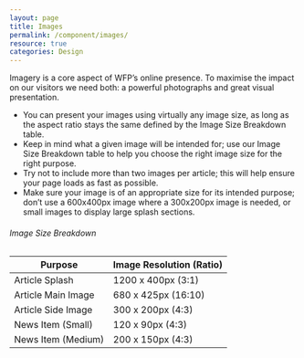 ```yaml
---
layout: page
title: Images
permalink: /component/images/
resource: true
categories: Design
---
```


Imagery is a core aspect of WFP’s online presence. To maximise the impact on our visitors we need both: a powerful photographs and great visual presentation.

- You can present your images using virtually any image size, as long as the aspect ratio stays the same defined by the Image Size Breakdown table.
- Keep in mind what a given image will be intended for; use our Image Size Breakdown table to help you choose the right image size for the right purpose.
- Try not to include more than two images per article; this will help ensure your page loads as fast as possible.
- Make sure your image is of an appropriate size for its intended purpose; don’t use a 600x400px image where a 300x200px image is needed, or small images to display large splash sections.

<h6>Image Size Breakdown</h6>
<table class="pure-table">
  <thead>
    <tr>
      <th>Purpose</th>
      <th>Image Resolution (Ratio)</th>
    </tr>
  </thead>
  <tbody>
    <tr>
      <td>Article Splash</td>
      <td>1200 x 400px (3:1)</td>
    </tr>
    <tr>
      <td>Article Main Image</td>
      <td>680 x 425px (16:10)</td>
    </tr>
    <tr>
      <td>Article Side Image</td>
      <td>300 x 200px (4:3)</td>
    </tr>
    <tr>
      <td>News Item (Small)</td>
      <td>120 x 90px (4:3)</td>
    </tr>
    <tr>
      <td>News Item (Medium)</td>
      <td>200 x 150px (4:3)</td>
    </tr>
  </tbody>
</table>
